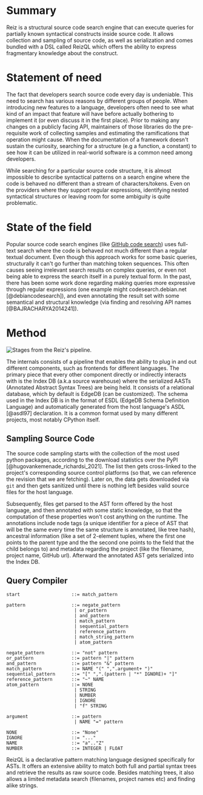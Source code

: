 # Summary

Reiz is a structural source code search engine that can execute queries for
partially known syntactical constructs inside source code. It allows collection
and sampling of source code, as well as serialization and comes bundled with a
DSL called ReizQL which offers the ability to express fragmentary knowledge
about the construct.

# Statement of need

The fact that developers search source code every day is undeniable. This need
to search has various reasons by different groups of people. When introducing
new features to a language, developers often need to see what kind of an impact
that feature will have before actually bothering to implement it (or even
discuss it in the first place). Prior to making any changes on a publicly
facing API, maintainers of those libraries do the pre-requisite work of
collecting samples and estimating the ramifications that operation might cause.
When the documentation of a framework doesn't sustain the curiosity, searching
for a structure (e.g a function, a constant) to see how it can be utilized in
real-world software is a common need among developers.

While searching for a particular source code structure, it is almost impossible
to describe syntactical patterns on a search engine where the code is behaved
no different than a stream of characters/tokens. Even on the providers where
they support regular expressions, identifying nested syntactical structures or
leaving room for some ambiguity is quite problematic.

# State of the field

Popular source code search engines (like
[GitHub code search](https://github.com/search)) uses full-text search where
the code is behaved not much different than a regular textual document. Even
though this approach works for some basic queries, structurally it can't go
further than matching token sequences. This often causes seeing irrelevant
search results on complex queries, or even not being able to express the search
itself in a purely textual form. In the past, there has been some work done
regarding making queries more expressive through regular expressions (one
example might codesearch.debian.net \[@debiancodesearch\]), and even annotating
the result set with some semantical and structural knowledge (via finding and
resolving API names \[@BAJRACHARYA2014241\]).

# Method

![Stages from the Reiz's pipeline.](internals.png)

The internals consists of a pipeline that enables the ability to plug in and
out different components, such as frontends for different languages. The
primary piece that every other component directly or indirectly interacts with
is the Index DB (a.k.a source warehouse) where the serialized AASTs (Annotated
Abstract Syntax Trees) are being held. It consists of a relational database,
which by default is EdgeDB (can be customized). The schema used in the Index DB
is in the format of ESDL (EdgeDB Schema Definition Language) and automatically
generated from the host language's ASDL \[@asdl97\] declaration. It is a
common format used by many different projects, most notably CPython itself.

## Sampling Source Code

The source code sampling starts with the collection of the most used python
packages, according to the download statistics over the PyPI
\[@hugovankemenade_richardsi_2021\]. The list then gets cross-linked to the
project's corresponding source control platforms (so that, we can reference the
revision that we are fetching). Later on, the data gets downloaded via `git`
and then gets sanitized until there is nothing left besides valid source files
for the host language.

Subsequently, files get parsed to the AST form offered by the host language,
and then annotated with some static knowledge, so that the computation of these
properties won't cost anything on the runtime. The annotations include node
tags (a unique identifier for a piece of AST that will be the same every time
the same structure is annotated, like tree hash), ancestral information (like a
set of 2-element tuples, where the first one points to the parent type and the
the second one points to the field that the child belongs to) and metadata
regarding the project (like the filename, project name, GitHub url). Afterward
the annotated AST gets serialized into the Index DB.

## Query Compiler

```ebnf
start                   ::= match_pattern

pattern                 ::= negate_pattern
                         | or_pattern
                         | and_pattern
                         | match_pattern
                         | sequential_pattern
                         | reference_pattern
                         | match_string_pattern
                         | atom_pattern

negate_pattern          ::= "not" pattern
or_pattern              ::= pattern "|" pattern
and_pattern             ::= pattern "&" pattern
match_pattern           ::= NAME "(" ",".argument+ ")"
sequential_pattern      ::= "[" ",".(pattern | "*" IGNORE)+ "]"
reference_pattern       ::= "~" NAME
atom_pattern            ::= NONE
                         | STRING
                         | NUMBER
                         | IGNORE
                         | "f" STRING

argument                ::= pattern
                         | NAME "=" pattern

NONE                    ::= "None"
IGNORE                  ::= "..."
NAME                    ::= "a".."Z"
NUMBER                  ::= INTEGER | FLOAT
```

ReizQL is a declarative pattern matching language designed specifically for
ASTs. It offers an extensive ability to match both full and partial syntax
trees and retrieve the results as raw source code. Besides matching trees, it
also allows a limited metadata search (filenames, project names etc) and
finding alike strings.

